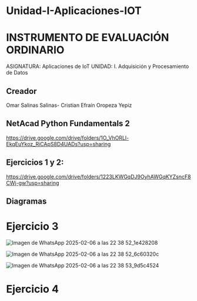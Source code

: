 # Unidad-I-Aplicaciones-IOT

# INSTRUMENTO DE EVALUACIÓN ORDINARIO
ASIGNATURA: Aplicaciones de IoT
UNIDAD: I. Adquisición y Procesamiento de Datos


## Creador
Omar Salinas Salinas-
Cristian Efraín Oropeza Yepiz
## NetAcad Python Fundamentals 2
https://drive.google.com/drive/folders/1O_VhORLl-EkqEuYkoz_RiCApS8D4UADs?usp=sharing

## Ejercicios 1 y 2:


https://drive.google.com/drive/folders/1223LKWGqDJ9OyhAWGqKYZsncF8CWj-gw?usp=sharing



## Diagramas



# Ejercicio 3 


![Imagen de WhatsApp 2025-02-06 a las 22 38 52_1e428208](https://github.com/user-attachments/assets/aa7a6edb-75e0-4100-8226-38d5c5d5b2d9)


![Imagen de WhatsApp 2025-02-06 a las 22 38 52_6c60320c](https://github.com/user-attachments/assets/91ec8b3a-b898-40e3-9da6-ce81c6ca411d)

![Imagen de WhatsApp 2025-02-06 a las 22 38 53_9d5c4524](https://github.com/user-attachments/assets/f7b9e7b2-5230-4f88-bcc4-da29bf982cf5)

# Ejercicio 4 



